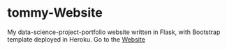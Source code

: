 # tommy-Website

My data-science-project-portfolio website written in Flask, with Bootstrap template deployed in Heroku. Go to the [Website](tommykangdra.herokuapp.com) 
